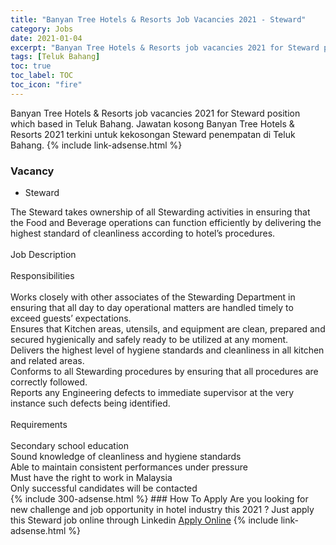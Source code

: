 ```yaml
---
title: "Banyan Tree Hotels & Resorts Job Vacancies 2021 - Steward" 
category: Jobs 
date: 2021-01-04 
excerpt: "Banyan Tree Hotels & Resorts job vacancies 2021 for Steward position which based in Teluk Bahang. Jawatan kosong Banyan Tree Hotels & Resorts 2021 terkini untuk kekosongan Steward penempatan di Teluk Bahang" 
tags: [Teluk Bahang] 
toc: true 
toc_label: TOC 
toc_icon: "fire" 
--- 
```


Banyan Tree Hotels & Resorts job vacancies 2021 for Steward position which based in Teluk Bahang. Jawatan kosong Banyan Tree Hotels & Resorts 2021 terkini untuk kekosongan Steward penempatan di Teluk Bahang. 
{% include link-adsense.html %} 
### Vacancy 
- Steward 
<div>The Steward takes ownership of all Stewarding activities in ensuring that the Food and Beverage operations can function efficiently by delivering the highest standard of cleanliness according to hotel&#8217;s procedures.
<br><br>
Job Description
<br><br>
Responsibilities
<br><br>
Works closely with other associates of the Stewarding Department in ensuring that all day to day operational matters are handled timely to exceed guests&#8217; expectations.
<br>Ensures that Kitchen areas, utensils, and equipment are clean, prepared and secured hygienically and safely ready to be utilized at any moment.
<br>Delivers the highest level of hygiene standards and cleanliness in all kitchen and related areas.
<br>Conforms to all Stewarding procedures by ensuring that all procedures are correctly followed.
<br>Reports any Engineering defects to immediate supervisor at the very instance such defects being identified.
<br><br>
Requirements
<br><br>
Secondary school education
<br>Sound knowledge of cleanliness and hygiene standards
<br>Able to maintain consistent performances under pressure
<br>Must have the right to work in Malaysia
<br>Only successful candidates will be contacted</div> 
{% include 300-adsense.html %} 
### How To Apply 
Are you looking for new challenge and job opportunity in hotel industry this 2021 ?
Just apply this Steward job online through Linkedin 
<a href="https://malaysia.indeed.com/viewjob?jk=f512756a8784a119" class="btn btn--info" target="_blank" rel="nofollow noopenner">Apply Online</a> 
{% include link-adsense.html %} 